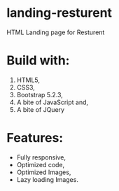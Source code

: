 # landing-resturent
HTML Landing page for Resturent
# Build with:
1. HTML5,
2. CSS3,
3. Bootstrap 5.2.3,
4. A bite of JavaScript and,
5. A bite of JQuery

# Features:
* Fully responsive,
* Optimized code,
* Optimized Images,
* Lazy loading Images.
